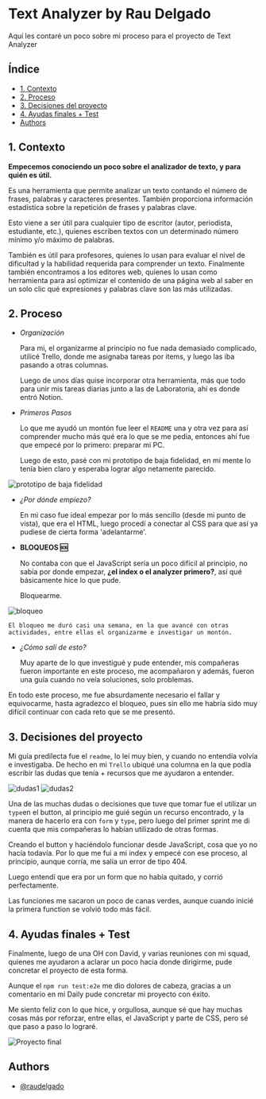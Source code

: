 
# Text Analyzer by Rau Delgado

Aquí les contaré un poco sobre mi proceso para el proyecto de Text Analyzer





## Índice

* [1. Contexto](#1-contexto)
* [2. Proceso](#2-proceso)
* [3. Decisiones del proyecto](#3-decisiones-del-proyecto)
* [4. Ayudas finales + Test](#4-ayudas-finales-+-test)
* [Authors](#5-authors)


## 1. Contexto

**Empecemos conociendo un poco sobre el analizador de texto, y para quién es útil.**

Es una herramienta que permite analizar un texto contando el número de frases, palabras y caracteres presentes. También proporciona información estadística sobre la repetición de frases y palabras clave. 

Esto viene a ser útil para cualquier tipo de escritor (autor, periodista, estudiante, etc.), quienes escriben textos con un determinado número mínimo y/o máximo de palabras.

También es útil para profesores, quienes lo usan para evaluar el nivel de dificultad y la habilidad requerida para comprender un texto. Finalmente también encontramos a los editores web, quienes lo usan como herramienta para así optimizar el contenido de una página web al saber en un solo clic qué expresiones y palabras clave son las más utilizadas.

 
## 2. Proceso

* *Organización* 

    Para mi, el organizarme al principio no fue nada demasiado complicado, utilicé Trello, donde me asignaba tareas por items, y luego las iba pasando a otras columnas. 

    Luego de unos días quise incorporar otra herramienta, más que todo para unir mis tareas diarias junto a las de Laboratoria, ahí es donde entró Notion. 

* *Primeros Pasos*
    
    Lo que me ayudó un montón fue leer el  `README` una y otra vez para así comprender mucho más qué era lo que se me pedía, entonces ahí fue que empecé por lo primero: preparar mi PC. 

    Luego de esto, pasé con mi prototipo de baja fidelidad, en mi mente lo tenía bien claro y esperaba lograr algo netamente parecido. 
    

![prototipo de baja fidelidad](imagenes/Recurso%202PROTOTIPO.png)

* *¿Por dónde empiezo?*
    
    En mi caso fue ideal empezar por lo más sencillo (desde mi punto de vista), que era el HTML, luego procedí a conectar al CSS para que así ya pudiese de cierta forma 'adelantarme'. 

* **BLOQUEOS 🆘**

    No contaba con que el JavaScript sería un poco difícil al principio, no sabía por donde empezar, **¿el index o el analyzer primero?**, así qué básicamente hice lo que pude. 

    Bloquearme. 

![bloqueo](imagenes/giphy.gif)
    
    El bloqueo me duró casi una semana, en la que avancé con otras actividades, entre ellas el organizarme e investigar un montón. 

* *¿Cómo salí de esto?*
    
    Muy aparte de lo que investigué y pude entender, mis compañeras fueron importante en este proceso, me acompañaron y además, fueron una guía cuando no veía soluciones, solo problemas. 


En todo este proceso, me fue absurdamente necesario el fallar y equivocarme, hasta agradezco el bloqueo, pues sin ello me habría sido muy difícil continuar con cada reto que se me presentó. 

## 3. Decisiones del proyecto

Mi guía predilecta fue el `readme`, lo leí muy bien, y cuando no entendía volvía e investigaba. De hecho en mi `Trello` ubiqué una columna en la que podía escribir las dudas que tenía + recursos que me ayudaron a entender. 

![dudas1](imagenes/dudas.png)
![dudas2](imagenes/dudas2.png)

Una de las muchas dudas o decisiones que tuve que tomar fue el utilizar un `type`en el button, al principio me guié según un recurso encontrado, y la manera de hacerlo era con `form` y `type`, pero luego del primer sprint me di cuenta que mis compañeras lo habían utilizado de otras formas. 

Creando el button y haciéndolo funcionar desde JavaScript, cosa que yo no hacía todavía. Por lo que me fui a mi index y empecé con ese proceso, al principio, aunque corría, me salía un error de tipo 404. 

Luego entendí que era por un form que no había quitado, y corrió perfectamente. 

Las funciones me sacaron un poco de canas verdes, aunque cuando inicié la primera function se volvió todo más fácil. 



## 4. Ayudas finales + Test

Finalmente, luego de una OH con David, y varias reuniones con mi squad, quienes me ayudaron a aclarar un poco hacia donde dirigirme, pude concretar el proyecto de esta forma. 

Aunque el `npm run test:e2e` me dio dolores de cabeza, gracias a un comentario en mi Daily pude concretar mi proyecto con éxito. 

Me siento feliz con lo que hice, y orgullosa, aunque sé que hay muchas cosas más por reforzar, entre ellas, el JavaScript y parte de CSS, pero sé que paso a paso lo lograré. 


![Proyecto final](imagenes/ProyectoF.png)


## Authors

- [@raudelgado](https://github.com/raudelgado)



[def]: imagenes/Recurso%2PROTOTIPO.png
